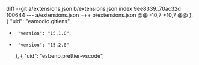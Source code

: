 diff --git a/extensions.json b/extensions.json
index 9ee8339..70ac32d 100644
--- a/extensions.json
+++ b/extensions.json
@@ -10,7 +10,7 @@
     },
     {
       "uid": "eamodio.gitlens",
-      "version": "15.1.0"
+      "version": "15.2.0"
     },
     {
       "uid": "esbenp.prettier-vscode",
